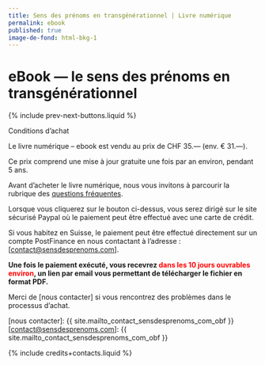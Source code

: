 ```yaml
---
title: Sens des prénoms en transgénérationnel | Livre numérique
permalink: ebook
published: true
image-de-fond: html-bkg-1
---
```


# eBook — le sens des prénoms en transgénérationnel

{% include prev-next-buttons.liquid %}

Conditions d’achat

Le livre numérique – ebook est vendu au prix de CHF 35.— (env. € 31.—).

Ce prix comprend une mise à jour gratuite une fois par an environ, pendant 5 ans.

Avant d’acheter le livre numérique, nous vous invitons à parcourir la rubrique des [questions fréquentes].

Lorsque vous cliquerez sur le bouton ci-dessus, vous serez dirigé sur le site sécurisé Paypal où le paiement peut être effectué avec une carte de crédit.

Si vous habitez en Suisse, le paiement peut être effectué directement sur un compte PostFinance en nous contactant à l’adresse : [contact@sensdesprenoms.com].

**Une fois le paiement exécuté, vous recevrez <span style="color:red">dans les 10 jours ouvrables environ</span>, un lien par email vous permettant de télécharger le fichier en format PDF.**

Merci de [nous contacter] si vous rencontrez des problèmes dans le processus d’achat.

[questions fréquentes]: ./f-a-q
[nous contacter]: {{ site.mailto_contact_sensdesprenoms_com_obf }}
[contact@sensdesprenoms.com]: {{ site.mailto_contact_sensdesprenoms_com_obf }}

{% include credits+contacts.liquid %}
